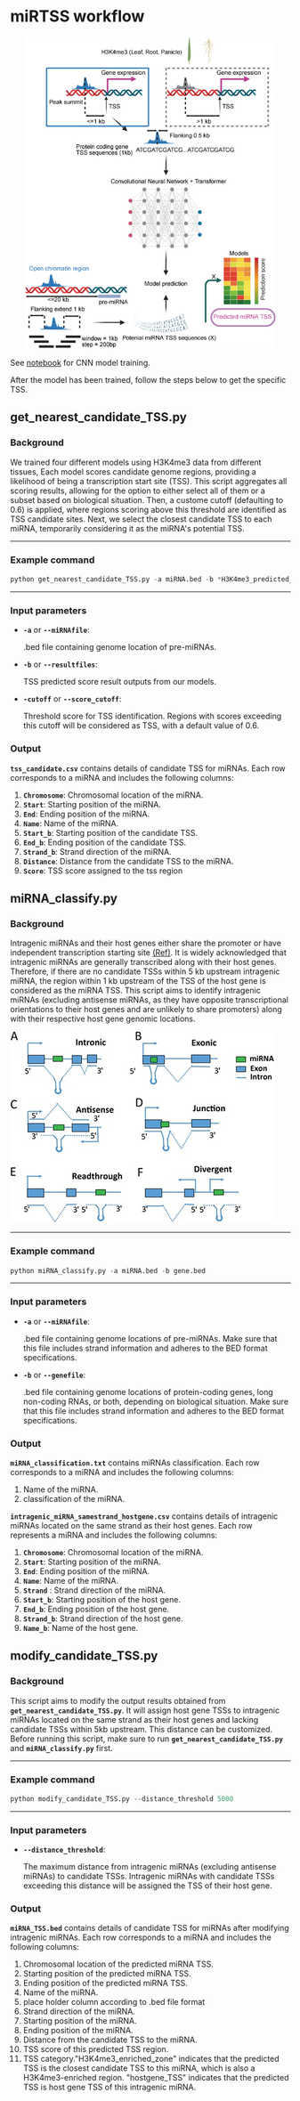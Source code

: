 # miRTSS workflow

<p align="center">
  <img src='png/miRTSS.png' width='450'>
</p>

See [notebook](https://nbviewer.org/github/tzhu-bio/microRice/blob/main/miRTSS/miRTSS_training.ipynb) for CNN model training.

After the model has been trained, follow the steps below to get the specific TSS.

## get_nearest_candidate_TSS.py

### Background

We trained four different models using H3K4me3 data from different tissues, Each model scores candidate genome regions, providing a likelihood of being a transcription start site (TSS). This script aggregates all scoring results, allowing for the option to either select all of them or a subset based on biological situation. Then, a custome cutoff (defaulting to 0.6) is applied, where regions scoring above this threshold are identified as TSS candidate sites. Next, we select the closest candidate TSS to each miRNA,  temporarily considering it as the miRNA's potential TSS. 

---

### Example command

```python
python get_nearest_candidate_TSS.py -a miRNA.bed -b *H3K4me3_predicted_score_predict_miRNA* -cutoff 0.6
```

---

### Input parameters

- **`-a`** or **`--miRNAfile`**:
    
     .bed file containing genome location of pre-miRNAs.
    
- **`-b`** or **`--resultfiles`**:
    
    TSS predicted score result outputs from our models. 
    
- **`-cutoff`** or **`--score_cutoff`**:
    
    Threshold score for TSS identification. Regions with scores exceeding this cutoff will be considered as TSS, with a default value of 0.6.
    

### Output

**`tss_candidate.csv`** contains details of candidate TSS for miRNAs. Each row corresponds to a miRNA and includes the following columns:

1. **`Chromosome`**: Chromosomal location of the miRNA.
2. **`Start`**: Starting position of the miRNA.
3. **`End`**: Ending position of the miRNA.
4. **`Name`**: Name of the miRNA.
5. **`Start_b`**: Starting position of the candidate TSS.
6. **`End_b`**: Ending position of the candidate TSS.
7. **`Strand_b`**: Strand direction of the miRNA.
8. **`Distance`**: Distance from the candidate TSS to the miRNA.
9. **`Score`**: TSS score assigned to the tss region

## miRNA_classify.py

### Background

Intragenic miRNAs and their host genes either share the promoter or have independent transcription starting site [(Ref)](https://pubmed.ncbi.nlm.nih.gov/30785618/). It is widely acknowledged that intragenic miRNAs are generally transcribed along with their host genes. Therefore, if there are no candidate TSSs within 5 kb upstream intragenic miRNA, the region within 1 kb upstream of the TSS of the host gene is considered as the miRNA TSS. This script aims to identify intragenic miRNAs (excluding antisense miRNAs, as they have opposite transcriptional orientations to their host genes and are unlikely to share promoters) along with their respective host gene genomic locations.

![Untitled](https://github.com/tzhu-bio/microRice/blob/main/png/1.png)

---

### Example command

```python
python miRNA_classify.py -a miRNA.bed -b gene.bed
```

---

### Input parameters

- **`-a`** or **`--miRNAfile`**:
    
     .bed file containing genome locations of pre-miRNAs. Make sure that this file includes strand information and adheres to the BED format specifications.
    
- **`-b`** or  **`--genefile`**:
    
    .bed file containing genome locations of protein-coding genes, long non-coding RNAs, or both, depending on biological situation. Make sure that this file includes strand information and adheres to the BED format specifications. 
    

### Output

**`miRNA_classification.txt`**  contains miRNAs classification. Each row corresponds to a miRNA and includes the following columns:

1. Name of the miRNA.
2. classification of the miRNA.

**`intragenic_miRNA_samestrand_hostgene.csv`** contains details of intragenic miRNAs located on the same strand as their host genes. Each row represents a miRNA and includes the following columns:

1. **`Chromosome`**: Chromosomal location of the miRNA.
2. **`Start`**: Starting position of the miRNA.
3. **`End`**: Ending position of the miRNA.
4. **`Name`**: Name of the miRNA.
5. **`Strand`** : Strand direction of the miRNA.
6. **`Start_b`**: Starting position of the host gene.
7. **`End_b`**: Ending position of the host gene.
8. **`Strand_b`**: Strand direction of the host gene.
9. **`Name_b`**: Name of the host gene.

## modify_candidate_TSS.py

### Background

This script aims to modify the output results obtained from **`get_nearest_candidate_TSS.py`**. It will assign host gene TSSs to intragenic miRNAs located on the same strand as their host genes and lacking candidate TSSs within 5kb upstream.  This distance can be customized.  Before running this script, make sure to run **`get_nearest_candidate_TSS.py`** and **`miRNA_classify.py`** first.

---

### Example command

```python
python modify_candidate_TSS.py --distance_threshold 5000
```

---

### Input parameters

- **`--distance_threshold`**:
    
    The maximum distance from intragenic miRNAs (excluding antisense miRNAs) to candidate TSSs. Intragenic miRNAs with candidate TSSs exceeding this distance will be assigned the TSS of their host gene.
    

### Output

**`miRNA_TSS.bed`** contains details of candidate TSS for miRNAs after modifying intragenic miRNAs. Each row corresponds to a miRNA and includes the following columns:

1. Chromosomal location of the predicted miRNA TSS. 
2. Starting position of the predicted miRNA TSS. 
3. Ending position of the predicted miRNA TSS. 
4. Name of the miRNA.
5. place holder column according to .bed file format
6. Strand direction of the miRNA. 
7. Starting position of the miRNA.
8. Ending position of the miRNA.
9. Distance from the candidate TSS to the miRNA.
10. TSS score of this predicted TSS region. 
11. TSS category."H3K4me3_enriched_zone" indicates that the predicted TSS is the closest candidate TSS to this miRNA, which is also a H3K4me3-enriched region. "hostgene_TSS" indicates that the predicted TSS is host gene TSS of this intragenic miRNA.
